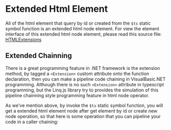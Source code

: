 # Extended Html Element

All of the html element that query by id or created from the ``$ts`` static symbol function is an extended html node element. For view the element interface of this extended html node element, please read this source file: [HTMLExtensions](https://github.com/biocad-cloud/data.ts/blob/master/Linq.ts/DOM/Extensions/Abstract.ts)

## Extended Chainning

There is a great programming feature in .NET framework is the extension method, by tagged a ``<Extension>`` custom attribute onto the function declaration, then you can make a pipeline code chaining in VisualBasic.NET programming. Although there is no such ``<Extension>`` attribute in typescript programming, but the Linq.js library try to provides the simulation of this pipeline chainning style programming feature in html node operator.

As we've mention above, by invoke the ``$ts`` static symbol function, you will get a extended html element node after get element by id or create new node operation, so that here is some operation that you can pipeline your code in a caller chaining:

